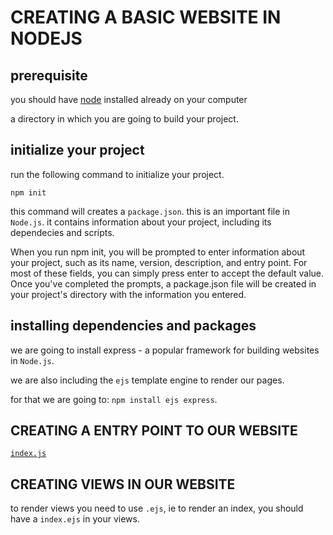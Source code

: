 # CREATING A BASIC WEBSITE IN NODEJS

## prerequisite

you should have [node]( https://nodejs.org/) installed already on your computer

a directory in which you are going to build your project.

## initialize your project

run the following command to initialize your project.

`npm init`

this command will creates a `package.json`. this is an important file in `Node.js`. it contains information about your project, including its dependecies and scripts.

When you run npm init, you will be prompted to enter information about your project, such as its name, version, description, and entry point. For most of these fields, you can simply press enter to accept the default value. Once you've completed the prompts, a package.json file will be created in your project's directory with the information you entered.

## installing dependencies and packages

we are going to install express - a popular framework for building websites in `Node.js`.

we are also including the `ejs` template engine to render our pages.

for that we are going to:
`npm install ejs express`.

## CREATING A ENTRY POINT TO OUR WEBSITE

[`index.js`](./index.js)

## CREATING VIEWS IN OUR WEBSITE

to render views you need to use `.ejs`, ie to render an index, you should have a `index.ejs` in your views.
